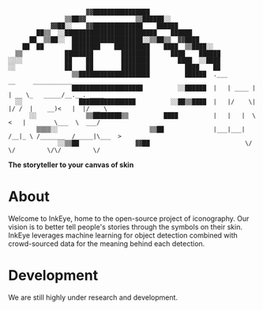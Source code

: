 ```                                
                      ▓▓████████████████                    
                ▒▒██▓▓              ▒▒██████░░              
            ▓▓██░░    ▓▓██████████████    ██████            
        ██▒▒  ░░██████████████████████████    ██████        
      ██  ▒▒██░░  ████████████████████░░▒▒██▒▒  ▓▓████      
    ██  ██        ████████    ██████████    ████  ▒▒████░░  
  ▒▒            ████████        ████████      ████    ██████
░░░░            ██    ██        ████████        ████  ░░████
░░              ██    ██        ████████          ████    ██
                  ▒▒████████████████████          ██████  .___        __     ___________             
                  ████████████████████          ░░██████  |   | ____ |  | __ \_   _____/__.__. ____  
  ░░                ████████████████          ░░██▒▒████  |   |/    \|  |/ /  |    __)<   |  |/ __ \ 
      ░░              ▒▒████████▒▒          ████          |   |   |  \    <   |        \___  \  ___/ 
        ▒▒▒▒░░                          ▒▒██              |___|___|  /__|_ \ /_______  / ____|\___  >
              ░░▒▒██                ▓▓██                           \/     \/         \/\/         \/
```
**The storyteller to your canvas of skin**
# About
Welcome to InkEye, home to the open-source project of iconography. Our vision is to better tell people's stories through the symbols on their skin. InkEye leverages machine learning for object detection combined with crowd-sourced data for the meaning behind each detection.
# Development
We are still highly under research and development.
